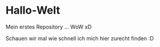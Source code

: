 # Hallo-Welt
Mein erstes Repository ... WoW xD

Schauen wir mal wie schnell ich mich hier zurecht finden :D
